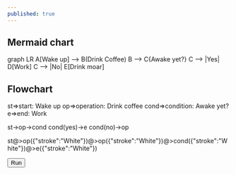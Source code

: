 ```yaml
---
published: true
---
```

## Mermaid chart

<div class="mermaid">
  graph LR
  A[Wake up] --> B(Drink Coffee)
	B --> C{Awake yet?}
	C --> |Yes| D[Work]
	C --> |No| E[Drink moar]
</div>

## Flowchart
<body>
<div class="code">
st=>start: Wake up
op=>operation: Drink coffee
cond=>condition: Awake yet?
e=>end: Work

st->op->cond
cond(yes)->e
cond(no)->op
  
st@>op({"stroke":"White"})@>op({"stroke":"White"})@>cond({"stroke":"White"})@>e({"stroke":"White"})
</textarea></div>
        <div><button id="run" type="button">Run</button></div>
        <div id="canvas"></div>
</body>